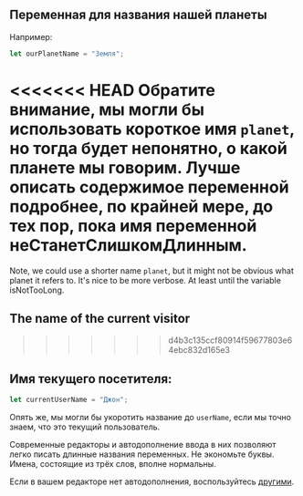 ## Переменная для названия нашей планеты

Например:

```js
let ourPlanetName = "Земля";
```

<<<<<<< HEAD
Обратите внимание, мы могли бы использовать короткое имя `planet`, но тогда будет непонятно, о какой планете мы говорим. Лучше описать содержимое переменной подробнее, по крайней мере, до тех пор, пока имя переменной неСтанетСлишкомДлинным.
=======
Note, we could use a shorter name `planet`, but it might not be obvious what planet it refers to. It's nice to be more verbose. At least until the variable isNotTooLong.

## The name of the current visitor
>>>>>>> d4b3c135ccf80914f59677803e64ebc832d165e3

## Имя текущего посетителя:
```js
let currentUserName = "Джон";
```

Опять же, мы могли бы укоротить название до `userName`, если мы точно знаем, что это текущий пользователь.

Современные редакторы и автодополнение ввода в них позволяют легко писать длинные названия переменных. Не экономьте буквы. Имена, состоящие из трёх слов, вполне нормальны.

Если в вашем редакторе нет автодополнения, воспользуйтесь [другими](/code-editors).

